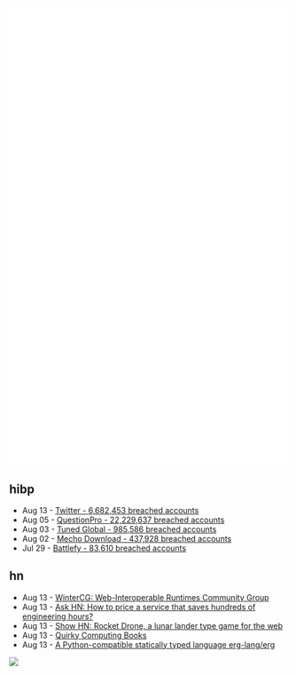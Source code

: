 ![Metrics](https://raw.githubusercontent.com/phixion/phixion/master/metrics.svg)

## hibp

<!--
for https://github.com/phixion/phixion/blob/main/.github/workflows/feeds.yml
-->
<!--START_SECTION:haveibeenpwnd-->
- Aug 13 - [Twitter - 6,682,453 breached accounts](https://haveibeenpwned.com/PwnedWebsites#Twitter)
- Aug 05 - [QuestionPro - 22,229,637 breached accounts](https://haveibeenpwned.com/PwnedWebsites#QuestionPro)
- Aug 03 - [Tuned Global - 985,586 breached accounts](https://haveibeenpwned.com/PwnedWebsites#TunedGlobal)
- Aug 02 - [Mecho Download - 437,928 breached accounts](https://haveibeenpwned.com/PwnedWebsites#MechoDownload)
- Jul 29 - [Battlefy - 83,610 breached accounts](https://haveibeenpwned.com/PwnedWebsites#Battlefy)
<!--END_SECTION:haveibeenpwnd-->

## hn

<!--
for https://github.com/phixion/phixion/blob/main/.github/workflows/feeds.yml
-->
<!--START_SECTION:hn-->
- Aug 13 - [WinterCG: Web-Interoperable Runtimes Community Group](https://wintercg.org/)
- Aug 13 - [Ask HN: How to price a service that saves hundreds of engineering hours?](https://news.ycombinator.com/item?id=32452905)
- Aug 13 - [Show HN: Rocket Drone, a lunar lander type game for the web](https://rocket-drone.lol)
- Aug 13 - [Quirky Computing Books](https://github.com/fogus/thunks/blob/main/reading/quirkeys.org)
- Aug 13 - [A Python-compatible statically typed language erg-lang/erg](https://github.com/erg-lang/erg)
<!--END_SECTION:hn-->

<!--
for https://yhype.me
-->
![](https://hit.yhype.me/github/profile?user_id=13013670)
